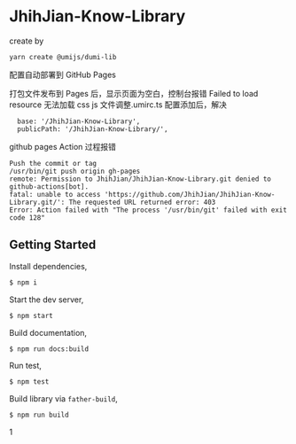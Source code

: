 # JhihJian-Know-Library

create by

```
yarn create @umijs/dumi-lib
```

配置自动部署到 GitHub Pages

打包文件发布到 Pages 后，显示页面为空白，控制台报错 Failed to load resource 无法加载 css js 文件调整.umirc.ts 配置添加后，解决

```
  base: '/JhihJian-Know-Library',
  publicPath: '/JhihJian-Know-Library/',
```

github pages Action 过程报错

```
Push the commit or tag
/usr/bin/git push origin gh-pages
remote: Permission to JhihJian/JhihJian-Know-Library.git denied to github-actions[bot].
fatal: unable to access 'https://github.com/JhihJian/JhihJian-Know-Library.git/': The requested URL returned error: 403
Error: Action failed with "The process '/usr/bin/git' failed with exit code 128"
```

## Getting Started

Install dependencies,

```bash
$ npm i
```

Start the dev server,

```bash
$ npm start
```

Build documentation,

```bash
$ npm run docs:build
```

Run test,

```bash
$ npm test
```

Build library via `father-build`,

```bash
$ npm run build
```

1

